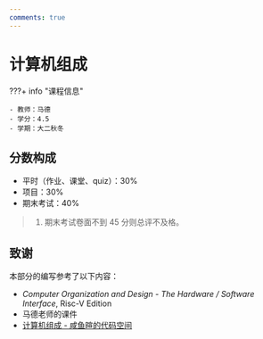 ```yaml
---
comments: true
---
```


# 计算机组成

???+ info "课程信息"

    - 教师：马德
    - 学分：4.5
    - 学期：大二秋冬

## 分数构成

- 平时（作业、课堂、quiz）：30%
- 项目：30%
- 期末考试：40%

> 1. 期末考试卷面不到 45 分则总评不及格。

## 致谢

本部分的编写参考了以下内容：

- *Computer Organization and Design - The Hardware / Software Interface*, Risc-V Edition
- 马德老师的课件
- [计算机组成 - 咸鱼暄的代码空间](https://xuan-insr.github.io/computer_organization/)

